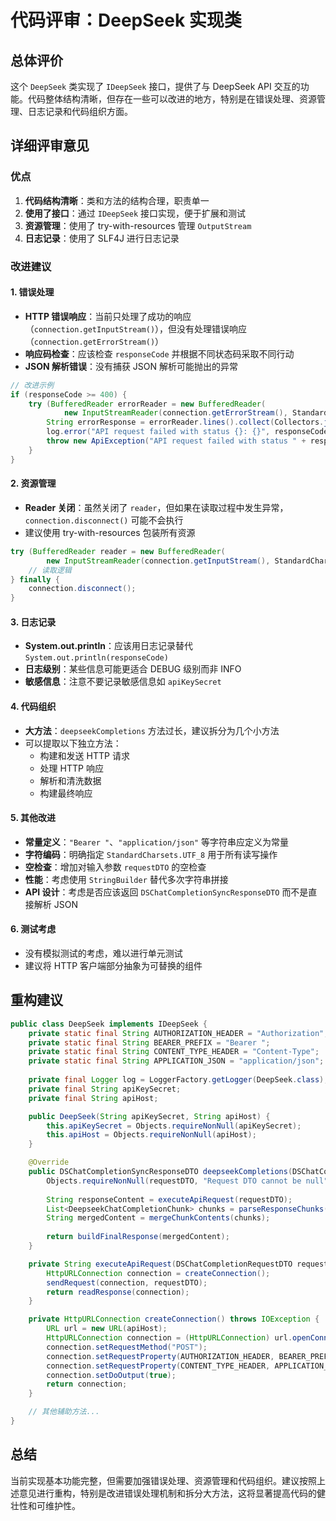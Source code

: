 # 代码评审：DeepSeek 实现类

## 总体评价

这个 `DeepSeek` 类实现了 `IDeepSeek` 接口，提供了与 DeepSeek API 交互的功能。代码整体结构清晰，但存在一些可以改进的地方，特别是在错误处理、资源管理、日志记录和代码组织方面。

## 详细评审意见

### 优点

1. **代码结构清晰**：类和方法的结构合理，职责单一
2. **使用了接口**：通过 `IDeepSeek` 接口实现，便于扩展和测试
3. **资源管理**：使用了 try-with-resources 管理 `OutputStream`
4. **日志记录**：使用了 SLF4J 进行日志记录

### 改进建议

#### 1. 错误处理

- **HTTP 错误响应**：当前只处理了成功的响应（`connection.getInputStream()`），但没有处理错误响应（`connection.getErrorStream()`）
- **响应码检查**：应该检查 `responseCode` 并根据不同状态码采取不同行动
- **JSON 解析错误**：没有捕获 JSON 解析可能抛出的异常

```java
// 改进示例
if (responseCode >= 400) {
    try (BufferedReader errorReader = new BufferedReader(
            new InputStreamReader(connection.getErrorStream(), StandardCharsets.UTF_8))) {
        String errorResponse = errorReader.lines().collect(Collectors.joining());
        log.error("API request failed with status {}: {}", responseCode, errorResponse);
        throw new ApiException("API request failed with status " + responseCode + ": " + errorResponse);
    }
}
```

#### 2. 资源管理

- **Reader 关闭**：虽然关闭了 `reader`，但如果在读取过程中发生异常，`connection.disconnect()` 可能不会执行
- 建议使用 try-with-resources 包装所有资源

```java
try (BufferedReader reader = new BufferedReader(
        new InputStreamReader(connection.getInputStream(), StandardCharsets.UTF_8))) {
    // 读取逻辑
} finally {
    connection.disconnect();
}
```

#### 3. 日志记录

- **System.out.println**：应该用日志记录替代 `System.out.println(responseCode)`
- **日志级别**：某些信息可能更适合 DEBUG 级别而非 INFO
- **敏感信息**：注意不要记录敏感信息如 `apiKeySecret`

#### 4. 代码组织

- **大方法**：`deepseekCompletions` 方法过长，建议拆分为几个小方法
- 可以提取以下独立方法：
  - 构建和发送 HTTP 请求
  - 处理 HTTP 响应
  - 解析和清洗数据
  - 构建最终响应

#### 5. 其他改进

- **常量定义**：`"Bearer "`、`"application/json"` 等字符串应定义为常量
- **字符编码**：明确指定 `StandardCharsets.UTF_8` 用于所有读写操作
- **空检查**：增加对输入参数 `requestDTO` 的空检查
- **性能**：考虑使用 `StringBuilder` 替代多次字符串拼接
- **API 设计**：考虑是否应该返回 `DSChatCompletionSyncResponseDTO` 而不是直接解析 JSON

#### 6. 测试考虑

- 没有模拟测试的考虑，难以进行单元测试
- 建议将 HTTP 客户端部分抽象为可替换的组件

## 重构建议

```java
public class DeepSeek implements IDeepSeek {
    private static final String AUTHORIZATION_HEADER = "Authorization";
    private static final String BEARER_PREFIX = "Bearer ";
    private static final String CONTENT_TYPE_HEADER = "Content-Type";
    private static final String APPLICATION_JSON = "application/json";
    
    private final Logger log = LoggerFactory.getLogger(DeepSeek.class);
    private final String apiKeySecret;
    private final String apiHost;

    public DeepSeek(String apiKeySecret, String apiHost) {
        this.apiKeySecret = Objects.requireNonNull(apiKeySecret);
        this.apiHost = Objects.requireNonNull(apiHost);
    }

    @Override
    public DSChatCompletionSyncResponseDTO deepseekCompletions(DSChatCompletionRequestDTO requestDTO) throws Exception {
        Objects.requireNonNull(requestDTO, "Request DTO cannot be null");
        
        String responseContent = executeApiRequest(requestDTO);
        List<DeepseekChatCompletionChunk> chunks = parseResponseChunks(responseContent);
        String mergedContent = mergeChunkContents(chunks);
        
        return buildFinalResponse(mergedContent);
    }

    private String executeApiRequest(DSChatCompletionRequestDTO requestDTO) throws IOException {
        HttpURLConnection connection = createConnection();
        sendRequest(connection, requestDTO);
        return readResponse(connection);
    }

    private HttpURLConnection createConnection() throws IOException {
        URL url = new URL(apiHost);
        HttpURLConnection connection = (HttpURLConnection) url.openConnection();
        connection.setRequestMethod("POST");
        connection.setRequestProperty(AUTHORIZATION_HEADER, BEARER_PREFIX + apiKeySecret);
        connection.setRequestProperty(CONTENT_TYPE_HEADER, APPLICATION_JSON);
        connection.setDoOutput(true);
        return connection;
    }

    // 其他辅助方法...
}
```

## 总结

当前实现基本功能完整，但需要加强错误处理、资源管理和代码组织。建议按照上述意见进行重构，特别是改进错误处理机制和拆分大方法，这将显著提高代码的健壮性和可维护性。
